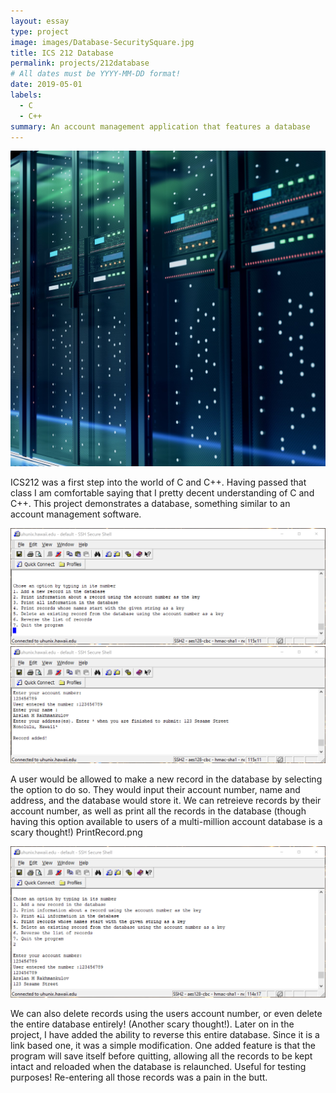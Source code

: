 ```yaml
---
layout: essay
type: project
image: images/Database-SecuritySquare.jpg
title: ICS 212 Database
permalink: projects/212database
# All dates must be YYYY-MM-DD format!
date: 2019-05-01
labels:
  - C
  - C++
summary: An account management application that features a database
---
```


<img class="ui medium right floated rounded image" src="../images/Database-SecuritySquare.jpg">

  ICS212 was a first step into the world of C and C++. Having passed that class I am comfortable saying that I pretty decent understanding  of C and C++. This project demonstrates a database, something similar to an account management software.
  
<img class="ui massive centered rounded image" src="../images/Startscreen.png">
<img class="ui massive centered rounded image" src="../images/AddRecordFinished.png">

  A user would be allowed to make a new record in the database by selecting the option to do so. They would input their account number, name and address, and the database would store it. We can retreieve records by their account number, as well as print all the records in the database (though having this option available to users of a multi-million account database is a scary thought!)
  PrintRecord.png
  
  <img class="ui massive centered rounded image" src="../images/PrintRecord.png">

  
  We can also delete records using the users account number, or even delete the entire database entirely! (Another scary thought!). Later on in the project, I have added the ability to reverse this entire database. Since it is a link based one, it was a simple modification. One added feature is that the program will save itself before quitting, allowing all the records to be kept intact and reloaded when the database is relaunched. Useful for testing purposes! Re-entering all those records was a pain in the butt.
